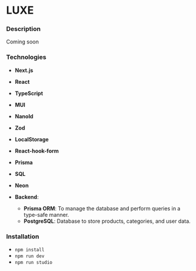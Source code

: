 # LUXE

### Description
Coming soon


### Technologies
- **Next.js**
- **React**
- **TypeScript**
- **MUI**
- **NanoId**
- **Zod**
- **LocalStorage**
- **React-hook-form**
- **Prisma**
- **SQL**
- **Neon**

- **Backend**:
  - **Prisma ORM**: To manage the database and perform queries in a type-safe manner.
  - **PostgreSQL**: Database to store products, categories, and user data.

### Installation
- `npm install`
- `npm run dev`
- `npm run studio`
